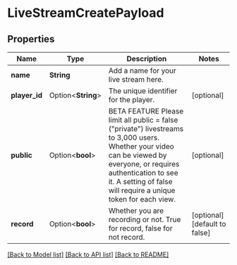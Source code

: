 # LiveStreamCreatePayload

## Properties

Name | Type | Description | Notes
------------ | ------------- | ------------- | -------------
**name** | **String** | Add a name for your live stream here. | 
**player_id** | Option<**String**> | The unique identifier for the player. | [optional]
**public** | Option<**bool**> | BETA FEATURE Please limit all public = false (\"private\") livestreams to 3,000 users. Whether your video can be viewed by everyone, or requires authentication to see it. A setting of false will require a unique token for each view. | [optional]
**record** | Option<**bool**> | Whether you are recording or not. True for record, false for not record. | [optional][default to false]

[[Back to Model list]](../README.md#documentation-for-models) [[Back to API list]](../README.md#documentation-for-api-endpoints) [[Back to README]](../README.md)


